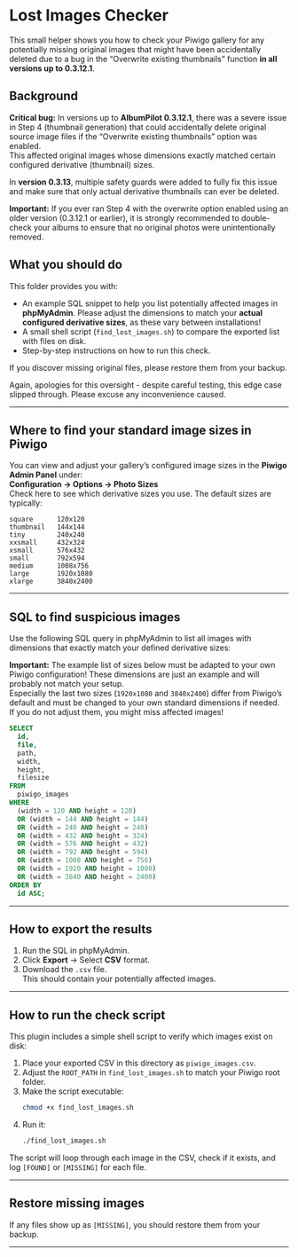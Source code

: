 # Lost Images Checker

This small helper shows you how to check your Piwigo gallery for any potentially missing original images that might have been accidentally deleted due to a bug in the “Overwrite existing thumbnails” function **in all versions up to 0.3.12.1**.  

## Background

**Critical bug:** In versions up to **AlbumPilot 0.3.12.1**, there was a severe issue in Step 4 (thumbnail generation) that could accidentally delete original source image files if the “Overwrite existing thumbnails” option was enabled.  
This affected original images whose dimensions exactly matched certain configured derivative (thumbnail) sizes.  

In **version 0.3.13**, multiple safety guards were added to fully fix this issue and make sure that only actual derivative thumbnails can ever be deleted.  

**Important:** If you ever ran Step 4 with the overwrite option enabled using an older version (0.3.12.1 or earlier), it is strongly recommended to double-check your albums to ensure that no original photos were unintentionally removed.

## What you should do

This folder provides you with:

- An example SQL snippet to help you list potentially affected images in **phpMyAdmin**. Please adjust the dimensions to match your **actual configured derivative sizes**, as these vary between installations!
- A small shell script (`find_lost_images.sh`) to compare the exported list with files on disk.
- Step-by-step instructions on how to run this check.

If you discover missing original files, please restore them from your backup.

Again, apologies for this oversight - despite careful testing, this edge case slipped through. Please excuse any inconvenience caused.

---

## Where to find your standard image sizes in Piwigo

You can view and adjust your gallery’s configured image sizes in the **Piwigo Admin Panel** under:  
**Configuration → Options → Photo Sizes**  
Check here to see which derivative sizes you use. The default sizes are typically:

```
square      120x120
thumbnail   144x144
tiny        240x240
xxsmall     432x324
xsmall      576x432
small       792x594
medium      1008x756
large       1920x1080
xlarge      3840x2400
```

---

## SQL to find suspicious images

Use the following SQL query in phpMyAdmin to list all images with dimensions that exactly match your defined derivative sizes:

**Important:** The example list of sizes below must be adapted to your own Piwigo configuration! These dimensions are just an example and will probably not match your setup.  
Especially the last two sizes (`1920x1080` and `3840x2400`) differ from Piwigo’s default and must be changed to your own standard dimensions if needed.  
If you do not adjust them, you might miss affected images!


```sql
SELECT
  id,
  file,
  path,
  width,
  height,
  filesize
FROM
  piwigo_images
WHERE
  (width = 120 AND height = 120)
  OR (width = 144 AND height = 144)
  OR (width = 240 AND height = 240)
  OR (width = 432 AND height = 324)
  OR (width = 576 AND height = 432)
  OR (width = 792 AND height = 594)
  OR (width = 1008 AND height = 756)
  OR (width = 1920 AND height = 1080)
  OR (width = 3840 AND height = 2400)
ORDER BY
  id ASC;
```

---

## How to export the results

1. Run the SQL in phpMyAdmin.
2. Click **Export** → Select **CSV** format.
3. Download the `.csv` file.  
   This should contain your potentially affected images.

---

## How to run the check script

This plugin includes a simple shell script to verify which images exist on disk:

1. Place your exported CSV in this directory as `piwigo_images.csv`.  
2. Adjust the `ROOT_PATH` in `find_lost_images.sh` to match your Piwigo root folder.
3. Make the script executable:  
   ```bash
   chmod +x find_lost_images.sh
   ```
4. Run it:  
   ```bash
   ./find_lost_images.sh
   ```

The script will loop through each image in the CSV, check if it exists, and log `[FOUND]` or `[MISSING]` for each file.

---

## Restore missing images

If any files show up as `[MISSING]`, you should restore them from your backup.

---
